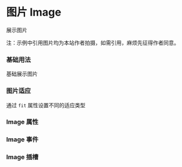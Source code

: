 <script setup lang="ts">
  import props from "../example/image/props.ts";
  import events from "../example/image/events.ts";
  import slots from "../example/image/slots.ts";
</script>

# 图片 Image
展示图片

注：示例中引用图片均为本站作者拍摄，如需引用，麻烦先征得作者同意。

### 基础用法
基础展示图片
<demo-block src="example/image/basic"></demo-block>

### 图片适应
通过 `fit` 属性设置不同的适应类型
<demo-block src="example/image/fit"></demo-block>

### Image 属性

<table-block type="props" :data="props"></table-block>

### Image 事件

<table-block type="events" :data="events"></table-block>

### Image 插槽

<table-block type="slots" :data="slots"></table-block>
